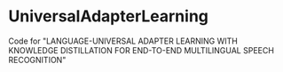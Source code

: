 # UniversalAdapterLearning
Code for "LANGUAGE-UNIVERSAL ADAPTER LEARNING WITH KNOWLEDGE DISTILLATION FOR END-TO-END MULTILINGUAL SPEECH RECOGNITION"
